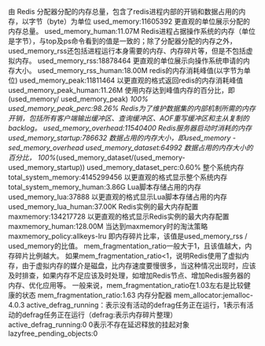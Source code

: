 由 Redis 分配器分配的内存总量，包含了redis进程内部的开销和数据占用的内存，以字节（byte）为单位
used_memory:11605392
更直观的单位展示分配的内存总量。
used_memory_human:11.07M
Redis进程占据操作系统的内存（单位是字节），与top及ps命令看到的值是一致的；除了分配器分配的内存之外，used_memory_rss还包括进程运行本身需要的内存、内存碎片等，但是不包括虚拟内存。
used_memory_rss:18878464
更直观的单位展示向操作系统申请的内存大小。
used_memory_rss_human:18.00M
redis的内存消耗峰值(以字节为单位)
used_memory_peak:11811464
以更直观的格式返回redis的内存消耗峰值
used_memory_peak_human:11.26M
使用内存达到峰值内存的百分比，即(used_memory/ used_memory_peak) *100%
used_memory_peak_perc:98.26%
Redis为了维护数据集的内部机制所需的内存开销，包括所有客户端输出缓冲区、查询缓冲区、AOF重写缓冲区和主从复制的backlog。
used_memory_overhead:11540400
Redis服务器启动时消耗的内存
used_memory_startup:786632
数据占用的内存大小，即used_memory - sed_memory_overhead
used_memory_dataset:64992
数据占用的内存大小的百分比，
100%*(used_memory_dataset/(used_memory-used_memory_startup))
used_memory_dataset_perc:0.60%
整个系统内存
total_system_memory:4145299456
以更直观的格式显示整个系统内存
total_system_memory_human:3.86G
Lua脚本存储占用的内存
used_memory_lua:37888
以更直观的格式显示Lua脚本存储占用的内存
used_memory_lua_human:37.00K
Redis实例的最大内存配置
maxmemory:134217728
以更直观的格式显示Redis实例的最大内存配置
maxmemory_human:128.00M
当达到maxmemory时的淘汰策略
maxmemory_policy:allkeys-lru
即内存碎片比率，该值是used_memory_rss / used_memory的比值。
mem_fragmentation_ratio一般大于1，且该值越大，内存碎片比例越大。
如果mem_fragmentation_ratio<1，说明Redis使用了虚拟内存，由于虚拟内存的媒介是磁盘，比内存速度要慢很多，当这种情况出现时，应该及时排查，如果内存不足应该及时处理，如增加Redis节点、增加Redis服务器的内存、优化应用等。
一般来说，mem_fragmentation_ratio在1.03左右是比较健康的状态
mem_fragmentation_ratio:1.63
内存分配器
mem_allocator:jemalloc-4.0.3
active_defrag_running：表示没有活动的defrag任务正在运行，1表示有活动的defrag任务正在运行（defrag:表示内存碎片整理）
active_defrag_running:0
0表示不存在延迟释放的挂起对象
lazyfree_pending_objects:0